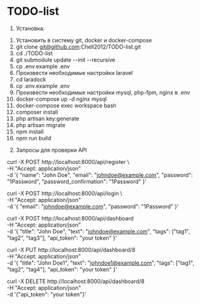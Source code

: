 # TODO-list
1. Установка:
1) Установить в систему git, docker и docker-compose
2) git clone git@github.com:Chell2012/TODO-list.git
3) cd ./TODO-list
4) git submodule update --init --recursive
6) cp .env.example .env
7) Произвести необходимые настройки laravel
5) cd laradock
6) cp .env.example .env
7) Произвести необходимые настройки mysql, php-fpm, nginx в .env
8) docker-compose up -d nginx mysql
9) docker-compose exec workspace bash
10) composer install
11) php artisan key:generate
12) php artisan migrate
13) npm install
14) npm run build

2. Запросы для проверки API


curl -X POST http://localhost:8000/api/register \                                                                                                   
     -H "Accept: application/json" \
     -d '{
           "name": "John Doe",
           "email": "johndoe@example.com",
           "password": "1Password",
           "password_confirmation": "1Password"
         }'

curl -X POST http://localhost:8000/api/login \                                                                                                      
     -H "Accept: application/json" \
     -d '{
           "email": "johndoe@example.com",
           "password": "1Password" 
         }'
         
curl -X POST http://localhost:8000/api/dashboard \
     -H "Accept: application/json" \
     -d '{
           "title": "John Doe",
           "text": "johndoe@example.com",
           "tags": ["tag1", "tag2", "tag3"],
           "api_token": "your token"
         }'

curl -X PUT http://localhost:8000/api/dashboard/8 \
     -H "Accept: application/json" \
     -d '{
           "title": "John Doe1",
           "text": "johndoe1@example.com",
           "tags": ["tag1", "tag2", "tag4"],
           "api_token": "your token"
         }'
         
curl -X DELETE http://localhost:8000/api/dashboard/8 \
     -H "Accept: application/json"\
     -d '{"api_token": "your token"}'
